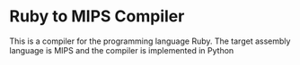 # Ruby to MIPS Compiler

This is a compiler for the programming language Ruby. The target assembly language is MIPS and the compiler is implemented in Python
